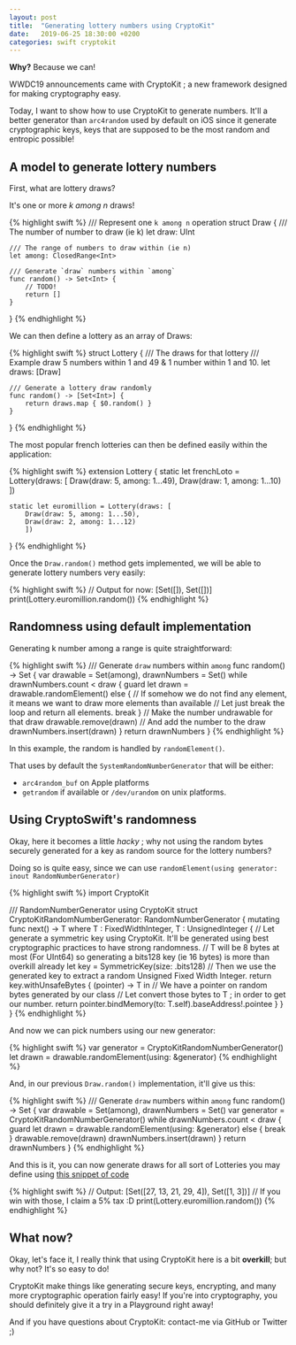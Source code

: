 ```yaml
---
layout: post
title:  "Generating lottery numbers using CryptoKit"
date:   2019-06-25 18:30:00 +0200
categories: swift cryptokit
---
```


**Why?** Because we can!

WWDC19 announcements came with CryptoKit ; a new framework designed for making cryptography easy.

<!--more-->

Today, I want to show how to use CryptoKit to generate numbers.
It'll a better generator than `arc4random` used by default on iOS since it generate cryptographic keys, keys that are supposed to be the most random and entropic possible!

## A model to generate lottery numbers

First, what are lottery draws?

It's one or more _k among n_ draws!

{% highlight swift %}
/// Represent one `k among n` operation
struct Draw {
    /// The number of number to draw (ie k)
    let draw: UInt

    /// The range of numbers to draw within (ie n)
    let among: ClosedRange<Int>

    /// Generate `draw` numbers within `among`
    func random() -> Set<Int> {
        // TODO!
        return []
    }
}
{% endhighlight %}

We can then define a lottery as an array of Draws:

{% highlight swift %}
struct Lottery {
    /// The draws for that lottery
    /// Example draw 5 numbers within 1 and 49 & 1 number within 1 and 10.
    let draws: [Draw]

    /// Generate a lottery draw randomly
    func random() -> [Set<Int>] {
        return draws.map { $0.random() }
    }
}
{% endhighlight %}

The most popular french lotteries can then be defined easily within the application:

{% highlight swift %}
extension Lottery {
    static let frenchLoto = Lottery(draws: [
        Draw(draw: 5, among: 1...49),
        Draw(draw: 1, among: 1...10)
        ])

    static let euromillion = Lottery(draws: [
        Draw(draw: 5, among: 1...50),
        Draw(draw: 2, among: 1...12)
        ])
}
{% endhighlight %}

Once the `Draw.random()` method gets implemented, we will be able to generate lottery numbers very easily:

{% highlight swift %}
// Output for now: [Set([]), Set([])]
print(Lottery.euromillion.random())
{% endhighlight %}

## Randomness using default implementation

Generating k number among a range is quite straightforward:

{% highlight swift %}
/// Generate `draw` numbers within `among`
func random() -> Set<Int> {
    var drawable = Set(among), drawnNumbers = Set<Int>()
    while drawnNumbers.count < draw {
        guard let drawn = drawable.randomElement() else {
            // If somehow we do not find any element, it means we want to draw more elements than available
            // Let just break the loop and return all elements.
            break
        }
        // Make the number undrawable for that draw
        drawable.remove(drawn)
        // And add the number to the draw
        drawnNumbers.insert(drawn)
    }
    return drawnNumbers
}
{% endhighlight %}

In this example, the random is handled by `randomElement()`.

That uses by default the `SystemRandomNumberGenerator` that will be either:
- `arc4random_buf` on Apple platforms
- `getrandom` if available or `/dev/urandom` on unix platforms.

## Using CryptoSwift's randomness

Okay, here it becomes a little _hacky_ ; why not using the random bytes securely generated for a key as random source for the lottery numbers?

Doing so is quite easy, since we can use `randomElement(using generator: inout RandomNumberGenerator)`

{% highlight swift %}
import CryptoKit

/// RandomNumberGenerator using CryptoKit
struct CryptoKitRandomNumberGenerator: RandomNumberGenerator {
    mutating func next<T>() -> T where T : FixedWidthInteger, T : UnsignedInteger {
        // Let generate a symmetric key using CryptoKit. It'll be generated using best cryptographic practices to have strong randomness.
        // T will be 8 bytes at most (For UInt64) so generating a bits128 key (ie 16 bytes) is more than overkill already
        let key = SymmetricKey(size: .bits128)
        // Then we use the generated key to extract a random Unsigned Fixed Width Integer.
        return key.withUnsafeBytes { (pointer) -> T in
            // We have a pointer on random bytes generated by our class
            // Let convert those bytes to T ; in order to get our number.
            return pointer.bindMemory(to: T.self).baseAddress!.pointee
        }
    }
}
{% endhighlight %}

And now we can pick numbers using our new generator:

{% highlight swift %}
var generator = CryptoKitRandomNumberGenerator()
let drawn = drawable.randomElement(using: &generator)
{% endhighlight %}

And, in our previous `Draw.random()` implementation, it'll give us this:

{% highlight swift %}
/// Generate `draw` numbers within `among`
func random() -> Set<Int> {
    var drawable = Set(among), drawnNumbers = Set<Int>()
    var generator = CryptoKitRandomNumberGenerator()
    while drawnNumbers.count < draw {
        guard let drawn = drawable.randomElement(using: &generator) else {
            break
        }
        drawable.remove(drawn)
        drawnNumbers.insert(drawn)
    }
    return drawnNumbers
}
{% endhighlight %}

And this is it, you can now generate draws for all sort of Lotteries you may define using [this snippet of code][gist]

{% highlight swift %}
// Output: [Set([27, 13, 21, 29, 4]), Set([1, 3])]
// If you win with those, I claim a 5% tax :D
print(Lottery.euromillion.random())
{% endhighlight %}

## What now?

Okay, let's face it, I really think that using CryptoKit here is a bit **overkill**; but why not? It's so easy to do!

CryptoKit make things like generating secure keys, encrypting, and many more cryptographic operation fairly easy! If you're into cryptography, you should definitely give it a try in a Playground right away!

And if you have questions about CryptoKit: contact-me via GitHub or Twitter ;)

[gist]: https://gist.github.com/Dean151/a11444d0be6c8fde094661dbba38c3be

